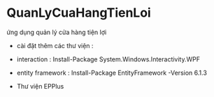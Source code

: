 # QuanLyCuaHangTienLoi
ứng dụng quản lý cửa hàng tiện lợi

- cài đặt thêm các thư viện :

- interaction : 
Install-Package System.Windows.Interactivity.WPF
- entity framework : 
Install-Package EntityFramework -Version 6.1.3
- Thư viện EPPlus
